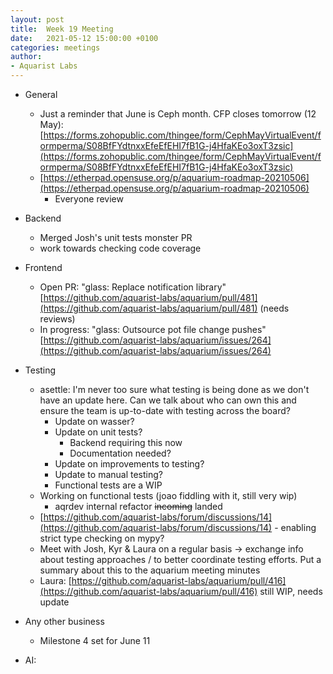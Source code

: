 ```yaml
---
layout: post
title:  Week 19 Meeting
date:   2021-05-12 15:00:00 +0100
categories: meetings
author:
- Aquarist Labs
---
```


* General
   * Just a reminder that June is Ceph month. CFP closes tomorrow (12 May):
     [https://forms.zohopublic.com/thingee/form/CephMayVirtualEvent/formperma/S08BfFYdtnxxEfeEfEHI7fB1G-j4HfaKEo3oxT3zsic](https://forms.zohopublic.com/thingee/form/CephMayVirtualEvent/formperma/S08BfFYdtnxxEfeEfEHI7fB1G-j4HfaKEo3oxT3zsic)
   * [https://etherpad.opensuse.org/p/aquarium-roadmap-20210506](https://etherpad.opensuse.org/p/aquarium-roadmap-20210506)
       * Everyone review

* Backend
   * Merged Josh's unit tests monster PR
   * work towards checking code coverage

* Frontend
   * Open PR: "glass: Replace notification library"
     [https://github.com/aquarist-labs/aquarium/pull/481](https://github.com/aquarist-labs/aquarium/pull/481)
     (needs reviews)
   * In progress: "glass: Outsource pot file change pushes"
     [https://github.com/aquarist-labs/aquarium/issues/264](https://github.com/aquarist-labs/aquarium/issues/264)

* Testing
   * asettle: I'm never too sure what testing is being done as we don't have an
     update here. Can we talk about who can own this and ensure the team is
     up-to-date with testing across the board?
       * Update on wasser?
       * Update on unit tests?
           * Backend requiring this now
           * Documentation needed?
       * Update on improvements to testing?
       * Update to manual testing?
       * Functional tests are a WIP
   * Working on functional tests (joao fiddling with it, still very wip)
       * aqrdev internal refactor ~~incoming~~ landed
   * [https://github.com/aquarist-labs/forum/discussions/14](https://github.com/aquarist-labs/forum/discussions/14) -
     enabling strict type checking on mypy?
   * Meet with Josh, Kyr \& Laura on a regular basis -> exchange info about
     testing approaches / to better coordinate testing efforts. Put a summary
     about this to the aquarium meeting minutes
   * Laura:
     [https://github.com/aquarist-labs/aquarium/pull/416](https://github.com/aquarist-labs/aquarium/pull/416)
     still WIP, needs update

* Any other business
   * Milestone 4 set for June 11

* AI:
